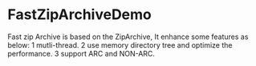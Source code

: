 FastZipArchiveDemo
==================

Fast zip Archive is based on the ZipArchive, It enhance some features as below:
1 mutli-thread.
2 use memory directory tree and optimize the performance.
3 support ARC and NON-ARC.
